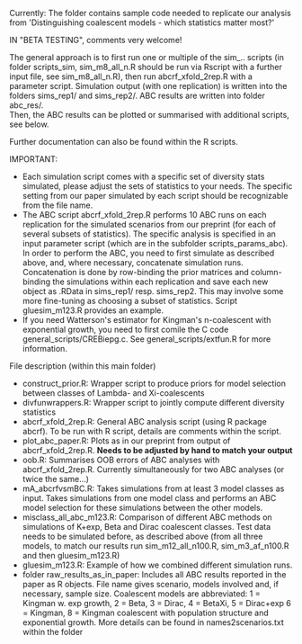 Currently: The folder contains sample code needed to replicate our analysis from 'Distinguishing coalescent models - which statistics matter most?'

IN "BETA TESTING", comments very welcome! 

The general approach is to first run one or multiple of the sim_.. scripts (in folder scripts_sim, sim_m8_all_n.R should be run via Rscript with a further input file, see sim_m8_all_n.R), then run abcrf_xfold_2rep.R with a parameter script. 
Simulation output (with one replication) is written into the folders sims_rep1/ and sims_rep2/. ABC results are written into folder abc_res/.  
Then, the ABC results can be plotted or summarised with additional scripts, see below.

Further documentation can also be found within the R scripts.


IMPORTANT: 

* Each simulation script comes with a specific set of diversity stats simulated, please adjust the sets of statistics to your needs. The specific setting from our paper simulated by each script should be recognizable from the file name.
* The ABC script abcrf_xfold_2rep.R performs 10 ABC runs on each replication for the simulated scenarios from our preprint (for each of several subsets of statistics). The specific analysis is specified in an input parameter script (which are in the subfolder scripts_params_abc). In order to perform the ABC, you need to first simulate as described above, and, where necessary, concatenate simulation runs. Concatenation is done by row-binding the prior matrices and column-binding the simulations within each replication and save each new object as <FILENAME>.RData in sims_rep1/ resp. sims_rep2. This may involve some more fine-tuning as choosing a subset of statistics. Script gluesim_m123.R provides an example.
* If you need Watterson's estimator for Kingman's n-coalescent with exponential growth, you need to first comile the C code general_scripts/CREBiepg.c. See general_scripts/extfun.R for more information.

File description (within this main folder)

* construct_prior.R: Wrapper script to produce priors for model selection between classes of Lambda- and Xi-coalescents 
* divfunwrappers.R: Wrapper script to jointly compute different diversity statistics 
* abcrf_xfold_2rep.R: General ABC analysis script (using R package abcrf). To be run with R script, details are comments within the script. 
* plot_abc_paper.R: Plots as in our preprint from output of abcrf_xfold_2rep.R. **Needs to be adjusted by hand to match your output** 
* oob.R: Summarises OOB errors of ABC analyses with abcrf_xfold_2rep.R. Currently simultaneously for two ABC analyses (or twice the same...)
* mA_abcrfvsmBC.R: Takes simulations from at least 3 model classes as input. Takes simulations from one model class and performs an ABC model selection for these simulations between the other models. 
* misclass_all_abc_m123.R: Comparison of different ABC methods on simulations of K+exp, Beta and Dirac coalescent classes. Test data needs to be simulated before, as described above (from all three models, to match our results run sim_m12_all_n100.R,  sim_m3_af_n100.R and then gluesim_m123.R) 
* gluesim_m123.R: Example of how we combined different simulation runs.
* folder raw_results_as_in_paper: Includes all ABC results reported in the paper as R objects. File name gives scenario, models involved and, if necessary, sample size. Coalescent models are abbreviated: 1 = Kingman w. exp growth, 2 = Beta, 3 = Dirac, 4 = BetaXi, 5 = Dirac+exp 6 = Kingman, 8 = Kingman coalescent with population structure and exponential growth. More details can be found in names2scenarios.txt within the folder